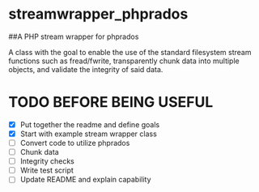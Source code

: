 # streamwrapper_phprados
##A PHP stream wrapper for phprados

A class with the goal to enable the use of the standard filesystem stream functions such as fread/fwrite, transparently
chunk data into multiple objects, and validate the integrity of said data.

# TODO BEFORE BEING USEFUL
- [x] Put together the readme and define goals
- [X] Start with example stream wrapper class
- [ ] Convert code to utilize phprados
- [ ] Chunk data
- [ ] Integrity checks
- [ ] Write test script
- [ ] Update README and explain capability